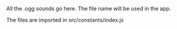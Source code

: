 All the .ogg sounds go here. The file name will be used in the app.

The files are imported in src/constants/index.js